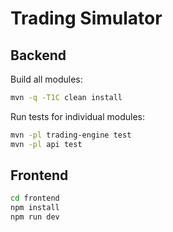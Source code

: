 # Trading Simulator

## Backend

Build all modules:

```bash
mvn -q -T1C clean install
```

Run tests for individual modules:

```bash
mvn -pl trading-engine test
mvn -pl api test
```

## Frontend

```bash
cd frontend
npm install
npm run dev
```
